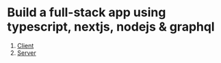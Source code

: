 # Build a full-stack app using typescript, nextjs, nodejs & graphql

1. [Client](https://github.com/foyez/fullstack-simple-app/tree/main/client)
2. [Server](https://github.com/foyez/fullstack-simple-app/tree/main/server)
